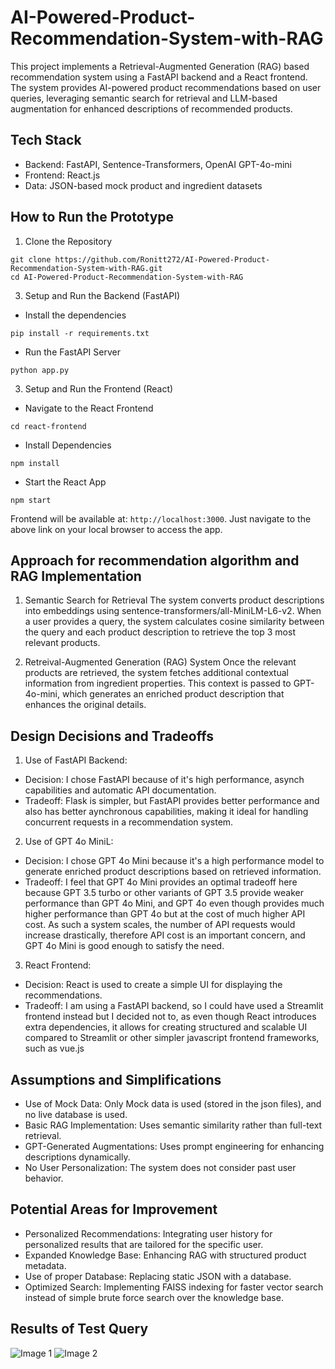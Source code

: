 # AI-Powered-Product-Recommendation-System-with-RAG
This project implements a Retrieval-Augmented Generation (RAG) based recommendation system using a FastAPI backend and a React frontend. The system provides AI-powered product recommendations based on user queries, leveraging semantic search for retrieval and LLM-based augmentation for enhanced descriptions of recommended products.

## Tech Stack
- Backend: FastAPI, Sentence-Transformers, OpenAI GPT-4o-mini
- Frontend: React.js
- Data: JSON-based mock product and ingredient datasets

## How to Run the Prototype
1. Clone the Repository
```
git clone https://github.com/Ronitt272/AI-Powered-Product-Recommendation-System-with-RAG.git
cd AI-Powered-Product-Recommendation-System-with-RAG
```
3. Setup and Run the Backend (FastAPI)
- Install the dependencies
```
pip install -r requirements.txt
```
- Run the FastAPI Server
```
python app.py
```
3. Setup and Run the Frontend (React)
- Navigate to the React Frontend
```
cd react-frontend
```

- Install Dependencies
```
npm install
```

- Start the React App
```
npm start
```

Frontend will be available at: `http://localhost:3000`. Just navigate to the above link on your local browser to access the app.

## Approach for recommendation algorithm and RAG Implementation

1. Semantic Search for Retrieval 
The system converts product descriptions into embeddings using sentence-transformers/all-MiniLM-L6-v2. When a user provides a query, the system calculates cosine similarity between the query and each product description to retrieve the top 3 most relevant products.

2. Retreival-Augmented Generation (RAG) System
Once the relevant products are retrieved, the system fetches additional contextual information from ingredient properties. This context is passed to GPT-4o-mini, which generates an enriched product description that enhances the original details.

## Design Decisions and Tradeoffs
1. Use of FastAPI Backend:
- Decision: I chose FastAPI because of it's high performance, asynch capabilities and automatic API documentation.
- Tradeoff: Flask is simpler, but FastAPI provides better performance and also has better aynchronous capabilities, making it ideal for handling concurrent requests in a recommendation system.

2. Use of GPT 4o MiniL:
- Decision: I chose GPT 4o Mini because it's a high performance model to generate enriched product descriptions based on retrieved information.
- Tradeoff: I feel that GPT 4o Mini provides an optimal tradeoff here because GPT 3.5 turbo or other variants of GPT 3.5 provide weaker performance than GPT 4o Mini, and GPT 4o even though provides much higher performance than GPT 4o but at the cost of much higher API cost. As such a system scales, the number of API requests would increase drastically, therefore API cost is an important concern, and GPT 4o Mini is good enough to satisfy the need.

3. React Frontend:
- Decision: React is used to create a simple UI for displaying the recommendations.
- Tradeoff: I am using a FastAPI backend, so I could have used a Streamlit frontend instead but I decided not to, as even though React introduces extra dependencies, it allows for creating structured and scalable UI compared to Streamlit or other simpler javascript frontend frameworks, such as vue.js 

## Assumptions and Simplifications
- Use of Mock Data: Only Mock data is used (stored in the json files), and no live database is used.
- Basic RAG Implementation: Uses semantic similarity rather than full-text retrieval.
- GPT-Generated Augmentations: Uses prompt engineering for enhancing descriptions dynamically.
- No User Personalization: The system does not consider past user behavior.

## Potential Areas for Improvement
 - Personalized Recommendations: Integrating user history for personalized results that are tailored for the specific user.
 - Expanded Knowledge Base: Enhancing RAG with structured product metadata.
 - Use of proper Database: Replacing static JSON with a database.
 - Optimized Search: Implementing FAISS indexing for faster vector search instead of simple brute force search over the knowledge base.

## Results of Test Query

![Image 1](images/AG_Reco_Sys_Test_Query_img1.png)
![Image 2](images/AG_Reco_Sys_Test_Query_img2.png)

